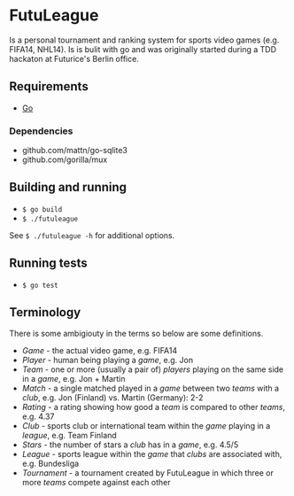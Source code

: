# FutuLeague

Is a personal tournament and ranking system for sports video games (e.g. FIFA14, NHL14). Is is bulit with go and was originally started during a TDD hackaton at Futurice's Berlin office.

## Requirements

* [Go](http://golang.org/doc/install)

### Dependencies

* github.com/mattn/go-sqlite3
* github.com/gorilla/mux

## Building and running

* `$ go build`
* `$ ./futuleague`

See `$ ./futuleague -h` for additional options.

## Running tests

* `$ go test`

## Terminology

There is some ambigiouty in the terms so below are some definitions.

- *Game* - the actual video game, e.g. FIFA14
- *Player* - human being playing a _game_, e.g. Jon
- *Team* - one or more (usually a pair of) _players_ playing on the same side in a _game_, e.g. Jon + Martin
- *Match* - a single matched played in a _game_ between two _teams_ with a _club_, e.g. Jon (Finland) vs. Martin (Germany): 2-2
- *Rating* - a rating showing how good a _team_ is compared to other _teams_, e.g. 4.37
- *Club* - sports club or international team within the _game_ playing in a _league_, e.g. Team Finland
- *Stars* - the number of stars a _club_ has in a _game_, e.g. 4.5/5
- *League* - sports league within the _game_ that _clubs_ are associated with, e.g. Bundesliga
- *Tournament* - a tournament created by FutuLeague in which three or more _teams_ compete against each other

